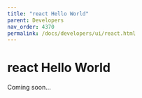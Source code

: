 ```yaml
---
title: "react Hello World"
parent: Developers
nav_order: 4370
permalink: /docs/developers/ui/react.html
---
```


# react Hello World

Coming soon...